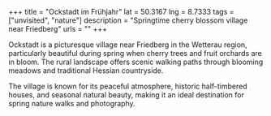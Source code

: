 +++
title = "Ockstadt im Frühjahr"
lat = 50.3167
lng = 8.7333
tags = ["unvisited", "nature"]
description = "Springtime cherry blossom village near Friedberg"
urls = ""
+++

Ockstadt is a picturesque village near Friedberg in the Wetterau region, particularly beautiful during spring when cherry trees and fruit orchards are in bloom. The rural landscape offers scenic walking paths through blooming meadows and traditional Hessian countryside.

The village is known for its peaceful atmosphere, historic half-timbered houses, and seasonal natural beauty, making it an ideal destination for spring nature walks and photography.
